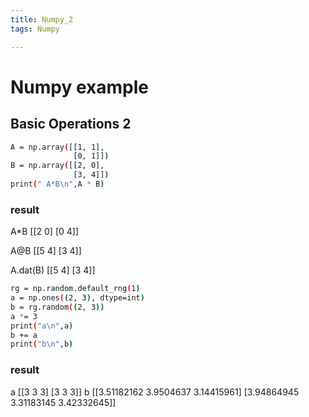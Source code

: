 ```yaml
---
title: Numpy_2
tags: Numpy

---
```

# Numpy example

## Basic Operations 2 
```bash
A = np.array([[1, 1],
              [0, 1]])
B = np.array([[2, 0],
              [3, 4]])
print(" A*B\n",A * B)
```
### result
 A*B
 [[2 0]
 [0 4]]

A@B
 [[5 4]
 [3 4]]

 A.dat(B)
 [[5 4]
 [3 4]]

 ```bash
rg = np.random.default_rng(1)
a = np.ones((2, 3), dtype=int)
b = rg.random((2, 3))
a *= 3
print("a\n",a)
b += a
print("b\n",b)
```
### result
a
 [[3 3 3]
 [3 3 3]]
b
 [[3.51182162 3.9504637  3.14415961]
 [3.94864945 3.31183145 3.42332645]]

